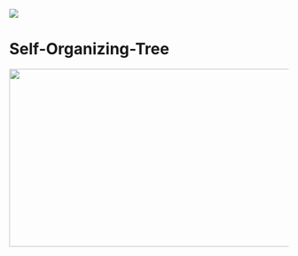 [![](https://img.shields.io/badge/made%20by-Lum%20Ramabaja.svg?style=flat-square)](https://lums.blog)

# Self-Organizing-Tree

<img src="https://github.com/LumRamabaja/Self-Organizing-Tree/blob/main/img/conv_sot.png" class="center" width="700" height="320">
